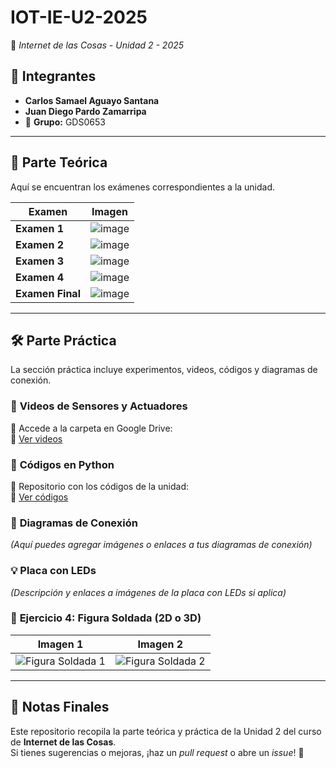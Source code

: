 # IOT-IE-U2-2025
📡 *Internet de las Cosas - Unidad 2 - 2025*

## 👥 **Integrantes**
- **Carlos Samael Aguayo Santana**
- **Juan Diego Pardo Zamarripa**  
- 📌 **Grupo:** GDS0653  

---

## 📖 **Parte Teórica**
Aquí se encuentran los exámenes correspondientes a la unidad.

| Examen        | Imagen |
|--------------|--------|
| **Examen 1** | ![image](https://github.com/user-attachments/assets/110c216e-3df0-4cdd-af66-f9fedd565d8c)|
| **Examen 2** |![image](https://github.com/user-attachments/assets/cc76b7cf-65d9-412f-8d24-276fc8633d1a)|
| **Examen 3** |![image](https://github.com/user-attachments/assets/6c494911-ef6e-4f39-95e0-bc05e7215010)|
| **Examen 4** |![image](https://github.com/user-attachments/assets/6202c94f-a154-4cd9-950e-fdb6692bbd1a)|
| **Examen Final** | ![image](https://github.com/user-attachments/assets/07ec01aa-da91-47ca-a56c-05285e9f9750)|

---

## 🛠 **Parte Práctica**
La sección práctica incluye experimentos, videos, códigos y diagramas de conexión.

### 🎥 **Videos de Sensores y Actuadores**
📁 Accede a la carpeta en Google Drive:  
🔗 [Ver videos](https://drive.google.com/drive/folders/1Eynf96u0-kDtPVw4BOkZbLFXp8yro4is?usp=sharing)

### 🐍 **Códigos en Python**
📂 Repositorio con los códigos de la unidad:  
🔗 [Ver códigos](codigos)

### 🔌 **Diagramas de Conexión**
_(Aquí puedes agregar imágenes o enlaces a tus diagramas de conexión)_

### 💡 **Placa con LEDs**
_(Descripción y enlaces a imágenes de la placa con LEDs si aplica)_

### 🔩 **Ejercicio 4: Figura Soldada (2D o 3D)**
| Imagen 1 | Imagen 2 |
|----------|----------|
| ![Figura Soldada 1](https://github.com/user-attachments/assets/875e0c1e-489d-4e3a-a13b-d421d507f686) | ![Figura Soldada 2](https://github.com/user-attachments/assets/d19699e0-1878-43e5-b5d9-4a46cb1b6d07) |

---

## 📌 **Notas Finales**
Este repositorio recopila la parte teórica y práctica de la Unidad 2 del curso de **Internet de las Cosas**.  
Si tienes sugerencias o mejoras, ¡haz un *pull request* o abre un *issue*! 🚀
